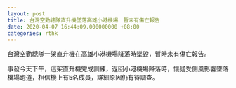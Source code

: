 ```yaml
---
layout: post
title: 台灣空勤總隊直升機墜落高雄小港機場　暫未有傷亡報告
date: 2020-04-07 16:44:09.000000000 +08:00
categories: rthk
---
```


台灣空勤總隊一架直升機在高雄小港機場降落時墜毀，暫時未有傷亡報告。

事發今天下午，這架直升機完成訓練，返回小港機場降落時，懷疑受側風影響墜落機場跑道，相信機上有5名成員，詳細原因仍有待調查。

